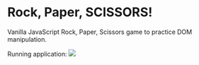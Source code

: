 # Rock, Paper, SCISSORS!

Vanilla JavaScript Rock, Paper, Scissors game to practice DOM manipulation.

Running application: 
<img src="./images/running.gif">